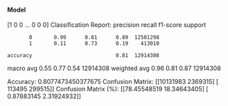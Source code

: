 #### Model
[1 0 0 ... 0 0 0]
Classification Report:
              precision    recall  f1-score   support

           0       0.99      0.81      0.89  12501298
           1       0.11      0.73      0.19    413010

    accuracy                           0.81  12914308
   macro avg       0.55      0.77      0.54  12914308
weighted avg       0.96      0.81      0.87  12914308

Accuracy: 0.8077473450377675
Confusion Matrix:
[[10131983  2369315]
 [  113495   299515]]
Confusion Matrix (%):
[[78.45548519 18.34643405]
 [ 0.87883145  2.31924932]]
